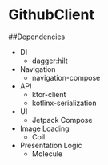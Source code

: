 # GithubClient

##Dependencies
- DI
    - dagger:hilt
- Navigation
    - navigation-compose
- API
    - ktor-client
    - kotlinx-serialization
- UI
    - Jetpack Compose
- Image Loading
    - Coil
- Presentation Logic
    - Molecule
